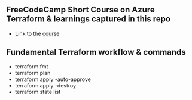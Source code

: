 ## FreeCodeCamp Short Course on Azure Terraform & learnings captured in this repo

- Link to the [course](https://www.youtube.com/watch?v=V53AHWun17s)

## Fundamental Terraform workflow & commands

- terraform fmt
- terraform plan
- terraform apply -auto-approve
- terraform apply -destroy
- terraform state list